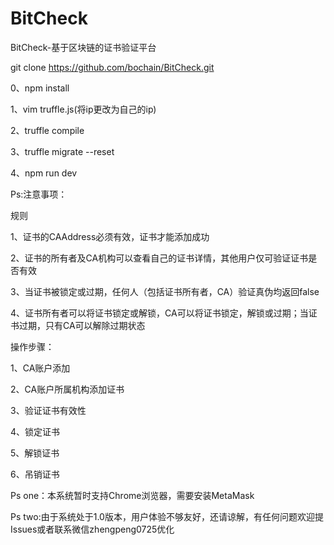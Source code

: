 # BitCheck
BitCheck-基于区块链的证书验证平台

git clone https://github.com/bochain/BitCheck.git

0、npm install

1、vim truffle.js(将ip更改为自己的ip)

2、truffle compile

3、truffle migrate --reset

4、npm run dev

Ps:注意事项：


规则

1、证书的CAAddress必须有效，证书才能添加成功

2、证书的所有者及CA机构可以查看自己的证书详情，其他用户仅可验证证书是否有效

3、当证书被锁定或过期，任何人（包括证书所有者，CA）验证真伪均返回false

4、证书所有者可以将证书锁定或解锁，CA可以将证书锁定，解锁或过期；当证书过期，只有CA可以解除过期状态


操作步骤：

1、CA账户添加

2、CA账户所属机构添加证书

3、验证证书有效性

4、锁定证书

5、解锁证书

6、吊销证书


Ps one：本系统暂时支持Chrome浏览器，需要安装MetaMask

Ps two:由于系统处于1.0版本，用户体验不够友好，还请谅解，有任何问题欢迎提Issues或者联系微信zhengpeng0725优化



